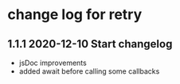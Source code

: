 # change log for retry

## 1.1.1 2020-12-10 Start changelog

- jsDoc improvements
- added await before calling some callbacks

